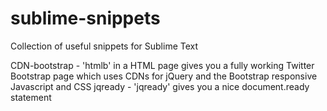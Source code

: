 sublime-snippets
================

Collection of useful snippets for Sublime Text

CDN-bootstrap - 'htmlb' in a HTML page gives you a fully working Twitter Bootstrap page which uses CDNs for jQuery and the Bootstrap responsive Javascript and CSS
jqready - 'jqready' gives you a nice document.ready statement
